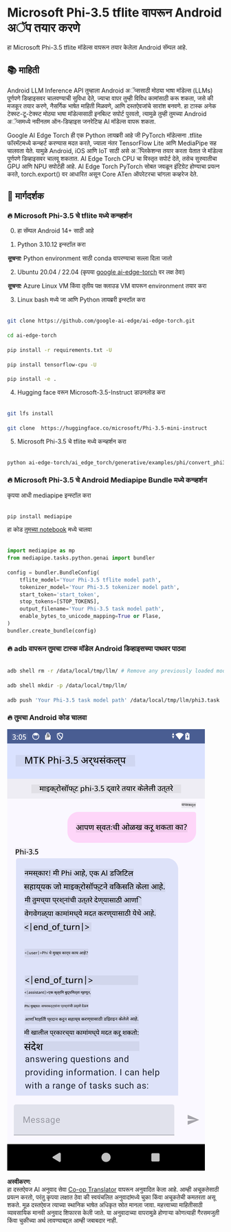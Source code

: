 <!--
CO_OP_TRANSLATOR_METADATA:
{
  "original_hash": "c4fe7f589d179be96a5577b0b8cba6aa",
  "translation_date": "2025-05-09T18:47:47+00:00",
  "source_file": "md/02.Application/01.TextAndChat/Phi3/UsingPhi35TFLiteCreateAndroidApp.md",
  "language_code": "mr"
}
-->
# **Microsoft Phi-3.5 tflite वापरून Android अॅप तयार करणे**

हा Microsoft Phi-3.5 tflite मॉडेल्स वापरून तयार केलेला Android सॅम्पल आहे.

## **📚 माहिती**

Android LLM Inference API तुम्हाला Android अॅप्ससाठी मोठ्या भाषा मॉडेल्स (LLMs) पूर्णपणे डिव्हाइसवर चालवण्याची सुविधा देते, ज्याचा वापर तुम्ही विविध कामांसाठी करू शकता, जसे की मजकूर तयार करणे, नैसर्गिक भाषेत माहिती मिळवणे, आणि दस्तऐवजांचे सारांश बनवणे. हा टास्क अनेक टेक्स्ट-टू-टेक्स्ट मोठ्या भाषा मॉडेल्ससाठी इनबिल्ट सपोर्ट पुरवतो, त्यामुळे तुम्ही तुमच्या Android अॅप्समध्ये नवीनतम ऑन-डिव्हाइस जनरेटिव्ह AI मॉडेल्स वापरू शकता.

Google AI Edge Torch ही एक Python लायब्ररी आहे जी PyTorch मॉडेल्सना .tflite फॉरमॅटमध्ये कन्व्हर्ट करण्यास मदत करते, ज्याला नंतर TensorFlow Lite आणि MediaPipe सह चालवता येते. यामुळे Android, iOS आणि IoT साठी असे अॅप्लिकेशन्स तयार करता येतात जे मॉडेल्स पूर्णपणे डिव्हाइसवर चालवू शकतात. AI Edge Torch CPU चा विस्तृत सपोर्ट देते, तसेच सुरुवातीचा GPU आणि NPU सपोर्टही आहे. AI Edge Torch PyTorch सोबत जवळून इंटिग्रेट होण्याचा प्रयत्न करते, torch.export() वर आधारित असून Core ATen ऑपरेटरचा चांगला कव्हरेज देते.

## **🪬 मार्गदर्शक**

### **🔥 Microsoft Phi-3.5 चे tflite मध्ये कन्व्हर्शन**

0. हा सॅम्पल Android 14+ साठी आहे

1. Python 3.10.12 इन्स्टॉल करा

***सूचना:*** Python environment साठी conda वापरण्याचा सल्ला दिला जातो

2. Ubuntu 20.04 / 22.04 (कृपया [google ai-edge-torch](https://github.com/google-ai-edge/ai-edge-torch) वर लक्ष ठेवा)

***सूचना:*** Azure Linux VM किंवा तृतीय पक्ष क्लाउड VM वापरून environment तयार करा

3. Linux bash मध्ये जा आणि Python लायब्ररी इन्स्टॉल करा

```bash

git clone https://github.com/google-ai-edge/ai-edge-torch.git

cd ai-edge-torch

pip install -r requirements.txt -U 

pip install tensorflow-cpu -U

pip install -e .

```

4. Hugging face वरून Microsoft-3.5-Instruct डाउनलोड करा

```bash

git lfs install

git clone  https://huggingface.co/microsoft/Phi-3.5-mini-instruct

```

5. Microsoft Phi-3.5 चे tflite मध्ये कन्व्हर्शन करा

```bash

python ai-edge-torch/ai_edge_torch/generative/examples/phi/convert_phi3_to_tflite.py --checkpoint_path  Your Microsoft Phi-3.5-mini-instruct path --tflite_path Your Microsoft Phi-3.5-mini-instruct tflite path  --prefill_seq_len 1024 --kv_cache_max_len 1280 --quantize True

```


### **🔥 Microsoft Phi-3.5 चे Android Mediapipe Bundle मध्ये कन्व्हर्शन**

कृपया आधी mediapipe इन्स्टॉल करा

```bash

pip install mediapipe

```

हा कोड [तुमच्या notebook](../../../../../../code/09.UpdateSamples/Aug/Android/convert/convert_phi.ipynb) मध्ये चालवा

```python

import mediapipe as mp
from mediapipe.tasks.python.genai import bundler

config = bundler.BundleConfig(
    tflite_model='Your Phi-3.5 tflite model path',
    tokenizer_model='Your Phi-3.5 tokenizer model path',
    start_token='start_token',
    stop_tokens=[STOP_TOKENS],
    output_filename='Your Phi-3.5 task model path',
    enable_bytes_to_unicode_mapping=True or Flase,
)
bundler.create_bundle(config)

```


### **🔥 adb वापरून तुमचा टास्क मॉडेल Android डिव्हाइसच्या पाथवर पाठवा**

```bash

adb shell rm -r /data/local/tmp/llm/ # Remove any previously loaded models

adb shell mkdir -p /data/local/tmp/llm/

adb push 'Your Phi-3.5 task model path' /data/local/tmp/llm/phi3.task

```

### **🔥 तुमचा Android कोड चालवा**

![demo](../../../../../../translated_images/demo.8981711efb5a9cee5dcd835f66b3b31b94b4f3e527300e15a98a0d48863b9fbd.mr.png)

**अस्वीकरण**:  
हा दस्तऐवज AI अनुवाद सेवा [Co-op Translator](https://github.com/Azure/co-op-translator) वापरून अनुवादित केला आहे. आम्ही अचूकतेसाठी प्रयत्न करतो, परंतु कृपया लक्षात ठेवा की स्वयंचलित अनुवादांमध्ये चुका किंवा अचूकतेची कमतरता असू शकते. मूळ दस्तऐवज त्याच्या स्थानिक भाषेत अधिकृत स्रोत मानला जावा. महत्त्वाच्या माहितीसाठी व्यावसायिक मानवी अनुवाद शिफारस केली जाते. या अनुवादाच्या वापरामुळे होणाऱ्या कोणत्याही गैरसमजुती किंवा चुकीच्या अर्थ लावण्याबद्दल आम्ही जबाबदार नाही.